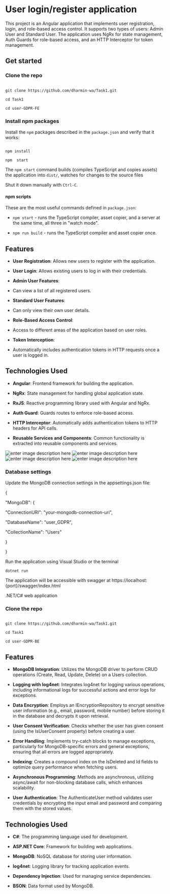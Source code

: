 
# User login/register application

  

This project is an Angular application that implements user registration, login, and role-based access control. It supports two types of users: Admin User and Standard User. The application uses NgRx for state management, Auth Guards for role-based access, and an HTTP Interceptor for token management.

  
  

## Get started

### Clone the repo

```shell

git clone https://github.com/dharmin-wa/Task1.git

cd Task1

cd user-GDPR-FE

```

### Install npm packages

Install the `npm` packages described in the `package.json` and verify that it works:

```shell

npm install

npm  start

```

The `npm start` command builds (compiles TypeScript and copies assets) the application into `dist/`, watches for changes to the source files

Shut it down manually with `Ctrl-C`.

#### npm scripts

These are the most useful commands defined in `package.json`:

* `npm start` - runs the TypeScript compiler, asset copier, and a server at the same time, all three in "watch mode".

* `npm run build` - runs the TypeScript compiler and asset copier once.

  
  

## Features

  

- **User Registration**: Allows new users to register with the application.

- **User Login**: Allows existing users to log in with their credentials.

- **Admin User Features**:

- Can view a list of all registered users.

- **Standard User Features**:

- Can only view their own user details.

- **Role-Based Access Control**:

- Access to different areas of the application based on user roles.

- **Token Interception**:

- Automatically includes authentication tokens in HTTP requests once a user is logged in.

  

## Technologies Used

  

- **Angular**: Frontend framework for building the application.

- **NgRx**: State management for handling global application state.

- **RxJS**: Reactive programming library used with Angular and NgRx.

- **Auth Guard**: Guards routes to enforce role-based access.

- **HTTP Interceptor**: Automatically adds authentication tokens to HTTP headers for API calls.

- **Reusable Services and Components**: Common functionality is extracted into reusable components and services.

![enter image description here](./doc/login.png)
![enter image description here](./doc/register.png)
![enter image description here](./doc/admin.png)
![enter image description here](./doc/user.png)



### Database settings

Update the MongoDB connection settings in the appsettings.json file:

{

"MongoDB": {

"ConnectionURI": "your-mongodb-connection-uri",

"DatabaseName": "user_GDPR",

"CollectionName": "Users"

}

}

Run the application using Visual Studio or the terminal

`dotnet run`

The application will be accessible with swagger at https://localhost:{port}/swagger/index.html


.NET/C# web application

### Clone the repo

```shell

git clone https://github.com/dharmin-wa/Task1.git

cd Task1

cd user-GDPR-BE

```

## Features

- **MongoDB Integration**: Utilizes the MongoDB driver to perform CRUD operations (Create, Read, Update, Delete) on a Users collection.

- **Logging with log4net**: Integrates log4net for logging various operations, including informational logs for successful actions and error logs for exceptions.

- **Data Encryption**: Employs an IEncryptionRepository to encrypt sensitive user information (e.g., email, password, mobile number) before storing it in the database and decrypts it upon retrieval.

- **User Consent Verification**: Checks whether the user has given consent (using the IsUserConsent property) before creating a user.

- **Error Handling**: Implements try-catch blocks to manage exceptions, particularly for MongoDB-specific errors and general exceptions, ensuring that all errors are logged appropriately.

- **Indexing**: Creates a compound index on the IsDeleted and Id fields to optimize query performance when fetching users.

- **Asynchronous Programming**: Methods are asynchronous, utilizing async/await for non-blocking database calls, which enhances scalability.

- **User Authentication**: The AuthenticateUser method validates user credentials by encrypting the input email and password and comparing them with the stored values.


## Technologies Used

- **C#**: The programming language used for development.

- **ASP.NET Core**: Framework for building web applications.

- **MongoDB**: NoSQL database for storing user information.

- **log4net**: Logging library for tracking application events.

- **Dependency Injection**: Used for managing service dependencies.

- **BSON**: Data format used by MongoDB.